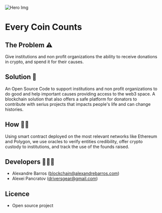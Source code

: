 ![Hero Img](https://ipfs.io/ipfs/QmSJLNaBfvBENtZhaE2qAda1jqAG26qyNTngjymSM5jBKr?filename=ECC_Hero.png)

# Every Coin Counts

## The Problem ⚠️

Give institutions and non profit organizations the ability to receive donations in crypto, and spend it for their causes.

## Solution 🔮

An Open Source Code to support institutions and non profit organizations to do good and help important causes providing access to the web3 space.
A blockchain solution that also offers a safe platform for donators to contribute with serius projects that impacts people's life and can change histories.

## How 👷🏻

Using smart contract deployed on the most relevant networks like Ethereum and Polygon, we use oracles to verify entities credibility, offer crypto custody to institutions, and track the use of the founds raised.

## Developers 🧑🏻‍💻

- Alexandre Barros (blockchain@alexandrebarros.com)
- Alexei Pancratov (driversgear@gmail.com)

## Licence

- Open source project
